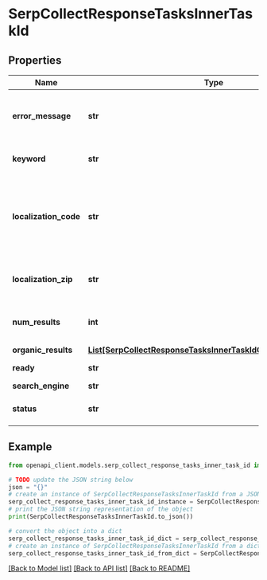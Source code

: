 # SerpCollectResponseTasksInnerTaskId


## Properties

Name | Type | Description | Notes
------------ | ------------- | ------------- | -------------
**error_message** | **str** | error message in case task status is invalid | [optional] 
**keyword** | **str** | keyword (search term) | [optional] 
**localization_code** | **str** | A code for the localization, which is a combination of country and language | [optional] 
**localization_zip** | **str** | option to localize the results per zip code | [optional] 
**num_results** | **int** | number of results found in SERP | [optional] 
**organic_results** | [**List[SerpCollectResponseTasksInnerTaskIdOrganicResultsInner]**](SerpCollectResponseTasksInnerTaskIdOrganicResultsInner.md) |  | [optional] 
**ready** | **str** | task ready indicator | [optional] 
**search_engine** | **str** |  | [optional] 
**status** | **str** | task status in terms of success | [optional] 

## Example

```python
from openapi_client.models.serp_collect_response_tasks_inner_task_id import SerpCollectResponseTasksInnerTaskId

# TODO update the JSON string below
json = "{}"
# create an instance of SerpCollectResponseTasksInnerTaskId from a JSON string
serp_collect_response_tasks_inner_task_id_instance = SerpCollectResponseTasksInnerTaskId.from_json(json)
# print the JSON string representation of the object
print(SerpCollectResponseTasksInnerTaskId.to_json())

# convert the object into a dict
serp_collect_response_tasks_inner_task_id_dict = serp_collect_response_tasks_inner_task_id_instance.to_dict()
# create an instance of SerpCollectResponseTasksInnerTaskId from a dict
serp_collect_response_tasks_inner_task_id_from_dict = SerpCollectResponseTasksInnerTaskId.from_dict(serp_collect_response_tasks_inner_task_id_dict)
```
[[Back to Model list]](../README.md#documentation-for-models) [[Back to API list]](../README.md#documentation-for-api-endpoints) [[Back to README]](../README.md)


